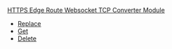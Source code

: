 <!-- Code generated for API Clients. DO NOT EDIT. -->

[HTTPS Edge Route Websocket TCP Converter Module](#api-edge-route-websocket-tcp-converter-module)

- [Replace](#api-edge-route-websocket-tcp-converter-module-replace)
- [Get](#api-edge-route-websocket-tcp-converter-module-get)
- [Delete](#api-edge-route-websocket-tcp-converter-module-delete)

